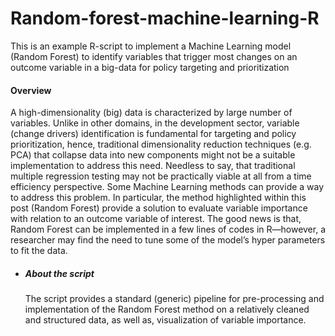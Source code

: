 # Random-forest-machine-learning-R
This is an example R-script to implement a Machine Learning model (Random Forest) to identify variables that trigger most changes on an outcome variable in a big-data for policy targeting and prioritization

#### Overview
A high-dimensionality (big) data is characterized by large number of variables. Unlike in other domains, in the development sector, variable (change drivers) identification is fundamental for targeting and policy prioritization, hence, traditional dimensionality reduction techniques (e.g. PCA) that collapse data into new components might not be a suitable implementation to address this need. Needless to say, that traditional multiple regression testing may not be practically viable at all from a time efficiency perspective. 
Some Machine Learning methods can provide a way to address this problem. In particular, the method highlighted within this post (Random Forest) provide a solution to evaluate variable importance with relation to an outcome variable of interest. The good news is that, Random Forest can be implemented in a few lines of codes in R—however, a researcher may find the need to tune some of the model’s hyper parameters to fit the data.

- ##### About the script
  The script provides a standard (generic) pipeline for pre-processing and implementation of the Random Forest method on a relatively cleaned and structured data, as well as, visualization of variable importance.

